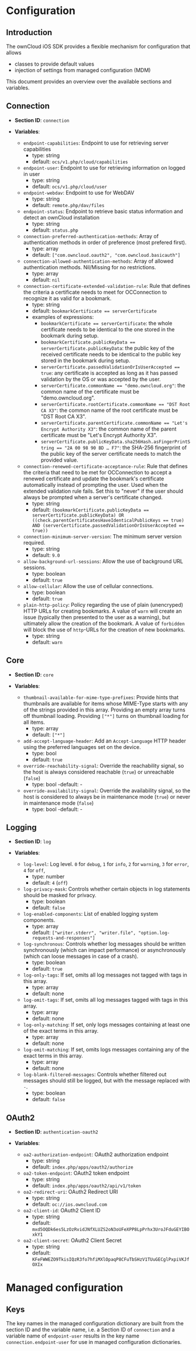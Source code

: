 # Configuration

## Introduction

The ownCloud iOS SDK provides a flexible mechanism for configuration that allows

- classes to provide default values
- injection of settings from managed configuration (MDM)

This document provides an overview over the available sections and variables.

## Connection

- **Section ID**: `connection`

- **Variables**:
	- `endpoint-capabilities`: Endpoint to use for retrieving server capabilities
		- type: string
		- default: `ocs/v1.php/cloud/capabilities`
	- `endpoint-user`: Endpoint to use for retrieving information on logged in user
		- type: string
		- default: `ocs/v1.php/cloud/user`
	- `endpoint-webdav`: Endpoint to use for WebDAV
		- type: string
		- default: `remote.php/dav/files`
	- `endpoint-status`: Endpoint to retrieve basic status information and detect an ownCloud installation
		- type: string
		- default: `status.php`
	- `connection-preferred-authentication-methods`: Array of authentication methods in order of preference (most prefered first).
		- type: array
		- default: `["com.owncloud.oauth2", "com.owncloud.basicauth"]`
	- `connection-allowed-authentication-methods`: Array of allowed authentication methods. Nil/Missing for no restrictions.
		- type: array
		- default: `nil`
	- `connection-certificate-extended-validation-rule`: Rule that defines the criteria a certificate needs to meet for OCConnection to recognize it as valid for a bookmark.
		- type: string
		- default: `bookmarkCertificate == serverCertificate`
		- examples of expressions:
			- `bookmarkCertificate == serverCertificate`: the whole certificate needs to be identical to the one stored in the bookmark during setup.
			- `bookmarkCertificate.publicKeyData == serverCertificate.publicKeyData`:  the public key of the received certificate needs to be identical to the public key stored in the bookmark during setup.
			- `serverCertificate.passedValidationOrIsUserAccepted == true`: any certificate is accepted as long as it has passed validation by the OS or was accepted by the user.
			- `serverCertificate.commonName == "demo.owncloud.org"`: the common name of the certificate must be "demo.owncloud.org".
			- `serverCertificate.rootCertificate.commonName == "DST Root CA X3"`: the common name of the root certificate must be "DST Root CA X3".
			- `serverCertificate.parentCertificate.commonName == "Let's Encrypt Authority X3"`: the common name of the parent certificate must be "Let's Encrypt Authority X3".
			- `serverCertificate.publicKeyData.sha256Hash.asFingerPrintString == "2A 00 98 90 BD … F7"`: the SHA-256 fingerprint of the public key of the server certificate needs to match the provided value.
	- `connection-renewed-certificate-acceptance-rule`: Rule that defines the criteria that need to be met for OCConnection to accept a renewed certificate and update the bookmark's certificate automatically instead of prompting the user. Used when the extended validation rule fails. Set this to "never" if the user should always be prompted when a server's certificate changed.
		- type: string
		- default: `(bookmarkCertificate.publicKeyData == serverCertificate.publicKeyData) OR ((check.parentCertificatesHaveIdenticalPublicKeys == true) AND (serverCertificate.passedValidationOrIsUserAccepted == true))`
	- `connection-minimum-server-version`:  The minimum server version required.
		- type: string
		- default: `9.0`
	- `allow-background-url-sessions`: Allow the use of background URL sessions.
		- type: boolean
		- default: `true`
	- `allow-cellular`: Allow the use of cellular connections.
		- type: boolean
		- default: `true`
	- `plain-http-policy`: Policy regarding the use of plain (unencryped) HTTP URLs for creating bookmarks. A value of `warn` will create an issue (typically then presented to the user as a warning), but ultimately allow the creation of the bookmark. A value of `forbidden` will block the use of `http`-URLs for the creation of new bookmarks.
		- type: string
		- default: `warn`

## Core

- **Section ID**: `core`

- **Variables**:
	- `thumbnail-available-for-mime-type-prefixes`: Provide hints that thumbnails are available for items whose MIME-Type starts with any of the strings provided in this array. Providing an empty array turns off thumbnail loading. Providing `["*"]` turns on thumbnail loading for all items.
		- type: array
		- default: `["*"]`
	- `add-accept-language-header`: Add an `Accept-Language` HTTP header using the preferred languages set on the device.
		- type: bool
		- default: `true`
	- `override-reachability-signal`: Override the reachability signal, so the host is always considered reachable (`true`) or unreachable (`false`)
		- type: bool
		-default: -
	- `override-availability-signal`: Override the availability signal, so the host is considered to always be in maintenance mode (`true`) or never in maintenance mode (`false`) 
		- type: bool
		-default: -

## Logging

- **Section ID**: `log`

- **Variables**:
	- `log-level`: Log level. `0` for `debug`, `1` for `info`, `2` for `warning`, `3` for `error`, `4` for `off`,
		- type: number
		- default: `4` (`off`)
	- `log-privacy-mask`: Controls whether certain objects in log statements should be masked for privacy. 
		- type: boolean
		- default: `false`
	- `log-enabled-components`: List of enabled logging system components. 
		- type: array
		- default: `["writer.stderr", "writer.file", "option.log-requests-and-responses"]`
	- `log-synchronous`: Controls whether log messages should be written synchronously (which can impact performance) or asynchronously (which can loose messages in case of a crash). 
		- type: boolean
		- default: `true`
	- `log-only-tags`: If set, omits all log messages not tagged with tags in this array.
		- type: array
		- default: none
	- `log-omit-tags`: If set, omits all log messages tagged with tags in this array.
		- type: array
		- default: none
	- `log-only-matching`: If set, only logs messages containing at least one of the exact terms in this array.
		- type: array
		- default: none
	- `log-omit-matching`: If set, omits logs messages containing any of the exact terms in this array.
		- type: array
		- default: none
	- `log-blank-filtered-messages`: Controls whether filtered out messages should still be logged, but with the message replaced with `-`. 
		- type: boolean
		- default: `false`

## OAuth2

- **Section ID**: `authentication-oauth2`

- **Variables**:
	- `oa2-authorization-endpoint`: OAuth2 authorization endpoint
		- type: string
		- default: `index.php/apps/oauth2/authorize`
	- `oa2-token-endpoint`: OAuth2 token endpoint
		- type: string
		- default: `index.php/apps/oauth2/api/v1/token`
	- `oa2-redirect-uri`: OAuth2 Redirect URI
		- type: string
		- default: `oc://ios.owncloud.com`
	- `oa2-client-id`: OAuth2 Client ID
		- type: string
		- default: `mxd5OQDk6es5LzOzRvidJNfXLUZS2oN3oUFeXPP8LpPrhx3UroJFduGEYIBOxkY1`
	- `oa2-client-secret`: OAuth2 Client Secret
		- type: string
		- default: `KFeFWWEZO9TkisIQzR3fo7hfiMXlOpaqP8CFuTbSHzV1TUuGECglPxpiVKJfOXIx`

# Managed configuration

## Keys

The key names in the managed configuration dictionary are built from the section ID and the variable name, i.e. a Section ID of `connection` and a variable name of `endpoint-user` results in the key name  `connection.endpoint-user` for use in managed configuration dictionaries.
